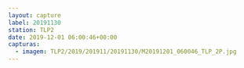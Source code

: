 ```yaml
---
layout: capture
label: 20191130
station: TLP2
date: 2019-12-01 06:00:46+00:00
capturas:
  - imagem: TLP2/2019/201911/20191130/M20191201_060046_TLP_2P.jpg
---
```

